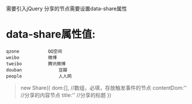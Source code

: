 需要引入jQuery
分享的节点需要设置data-share属性
# data-share属性值:
	qzone			QQ空间
	weibo 			微博
	tweibo 			腾讯微博
	douban          	豆瓣
	people         		人人网

>new Share({
>	dom:[],				//数组，必填，存放触发事件的节点
>	contentDom:''			//分享的内容节点
>	title:''			//分享的标题
>})
